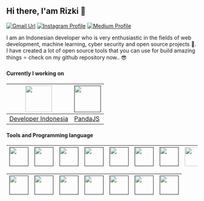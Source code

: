 ## Hi there, I'am Rizki 👏
[![Gmail Url](https://img.shields.io/twitter/url?label=rizkimaulana348@gmail.com&logo=gmail&style=social&url=http%3A%2F%2Fmailto%3Acontact.rizkimaulana348@gmail.com)](mailto:rizkimaulana348@gmail.com) [![Instagram Profile](https://img.shields.io/twitter/url?label=instagram-rizki_4106&logo=instagram&style=social&url=https://www.instagram.com/rizki_4106/)](https://www.instagram.com/rizki_4106/) [![Medium Profile](https://img.shields.io/twitter/url?label=medium-rizki_4106&logo=medium&style=social&url=https://medium.com/@rizki4106)](https://rizki4106.medium.com/)

I am an Indonesian developer who is very enthusiastic in the fields of web development, machine learning, cyber security and open source projects 👫. I have created a lot of open source tools that you can use for build amazing things ⭐ check on my github repository now.. 😎


#### Currently I working on

| [<img src="https://developeridn.com/static/media/logo2.e65a7a86.svg" width="70">](https://www.developeridn.com) | [<img src="https://camo.githubusercontent.com/dc6b5e462f8c3e683d6dc39dc81f2c67cad5ff2c/68747470733a2f2f6170692e646576656c6f70657269646e2e636f6d2f696d616765732f6d656469612f70616e64616a735b325d2e706e67" width="70">]()
|---|---|
| [Developer Indonesia](https://www.developeridn.com)  |   [PandaJS](https://github.com/rizki4106/pandajs) |

#### Tools and Programming language

| [<img src="https://cdn.svgporn.com/logos/python.svg" width="50">]() | [<img src="https://cdn.svgporn.com/logos/javascript.svg" width="50">]() | [<img src="https://cdn.svgporn.com/logos/django.svg" width="50">]() | [<img src="https://cdn.svgporn.com/logos/flask.svg" width="50">]() | [<img src="https://cdn.svgporn.com/logos/react.svg" width="50">]() | [<img src="https://cdn.svgporn.com/logos/vue.svg" width="50">]() | [<img src="https://cdn.svgporn.com/logos/nodejs.svg" width="50">]() | <img src="https://cdn.svgporn.com/logos/nextjs.svg" width="50"/> |  <img src="https://cdn.svgporn.com/logos/webpack.svg" width="50"/>
|-----|----|----|----|----|----|----|----|----|

|[<img src="https://cdn.svgporn.com/logos/laravel.svg" width="50">]() | [<img src="https://cdn.svgporn.com/logos/codeigniter.svg" width="50">]() | [<img src="https://cdn.svgporn.com/logos/mongodb.svg" width="50">]() | [<img src="https://cdn.svgporn.com/logos/firebase.svg" width="50">]() | [<img src="https://cdn.svgporn.com/logos/rest.svg" width="50">]() |[<img src="https://cdn.svgporn.com/logos/postgresql.svg" width="50">]() | [<img src="https://cdn.svgporn.com/logos/mysql.svg" width="50">]() |
|---|---|---|---|---|---|---|

